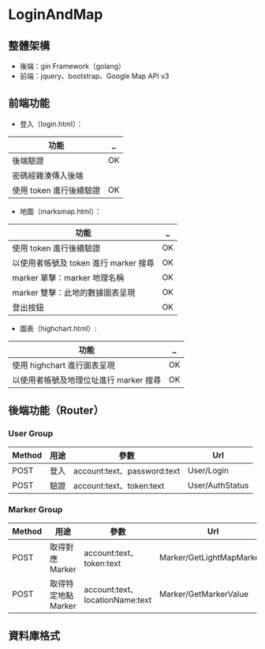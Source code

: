 # LoginAndMap

## 整體架構
* 後端：gin Framework（golang）
* 前端：jquery、bootstrap、Google Map API v3

## 前端功能
* 登入（login.html）：

功能 | _
--- | ---
後端驗證 | OK
密碼經雜湊傳入後端 | 
使用 token 進行後續驗證 | OK

* 地圖（marksmap.html）：

功能 | _
--- | ---
使用 token 進行後續驗證 | OK
以使用者帳號及 token 進行 marker 搜尋 | OK
marker 單擊：marker 地理名稱 | OK
marker 雙擊：此地的數據圖表呈現 | OK 
登出按鈕 | OK

* 圖表（highchart.html）:

功能 | _
--- | ---
使用 highchart 進行圖表呈現 | OK
以使用者帳號及地理位址進行 marker 搜尋 | OK

## 後端功能（Router）

### User Group

Method | 用途 | 參數 | Url 
--- | --- | --- |---
POST | 登入 |account:text、password:text | User/Login
POST | 驗證 | account:text、token:text | User/AuthStatus

### Marker Group

Method | 用途 | 參數 | Url 
--- | --- | --- |---
POST | 取得對應 Marker |account:text、token:text | Marker/GetLightMapMarkers
POST | 取得特定地點 Marker | account:text、locationName:text | Marker/GetMarkerValue

## 資料庫格式

